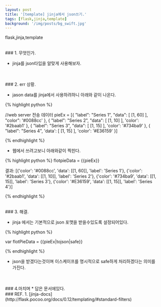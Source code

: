 ```yaml
---
layout: post
title: '[template] jinja에서 json쓰기.'
tags: [flask,jinja,template]
background: '/img/posts/bg_swift.jpg'
---
```

flask,jinja,template

<br>
### 1. 무엇인가.

* jinja를 json타입을 알맞게 사용해보자.


<br>
<br>
### 2. err 상황.

* jason data를  jinja에서 사용하려하니 아래와 같이 나온다.



{% highlight python %}

//web server 전송 데이터
        pieEx = [{
					"label": "Series 1",
					"data": [
						[1, 60]
					],
					"color": '#0088cc'
				}, {
					"label": "Series 2",
					"data": [
						[1, 10]
					],
					'color': '#2baab1'
				}, {
					"label": "Series 3",
					"data": [
						[1, 15]
					],
					'color': '#734ba9'
				}, {
					"label": "Series 4",
					'data': [
						[1, 15]
					],
					'color': '#E36159'
				}]
				
{% endhighlight %}

* 웹에서 쓰려고보니 아래와같이 찍힌다.

{% highlight python %}
flotpieData = {{pieEx}}

결과:
[{&#39;color&#39;: &#39;#0088cc&#39;, &#39;data&#39;: [[1, 60]], &#39;label&#39;: &#39;Series 1&#39;}, {&#39;color&#39;: &#39;#2baab1&#39;, &#39;data&#39;: [[1, 10]], &#39;label&#39;: &#39;Series 2&#39;}, {&#39;color&#39;: &#39;#734ba9&#39;, &#39;data&#39;: [[1, 15]], &#39;label&#39;: &#39;Series 3&#39;}, {&#39;color&#39;: &#39;#E36159&#39;, &#39;data&#39;: [[1, 15]], &#39;label&#39;: &#39;Series 4&#39;}]

{% endhighlight %}

<br>
### 3. 해결.

* jinja 에서는 기본적으로 json 포맷을 받을수있도록 설정되어있다.

{% highlight python %}

var flotPieData = {{pieEx|tojson|safe}}

{% endhighlight  %}

* json을 받겠다는것이며 이스케이프를 명시적으로 safe하게 처리하겠다는 의미를 가진다.

<br>
<br>
### 4.마치며
* 답은 문서에있다.


<br>
### REF.
1. [jinja-docs](http://flask.pocoo.org/docs/0.12/templating/#standard-filters)







